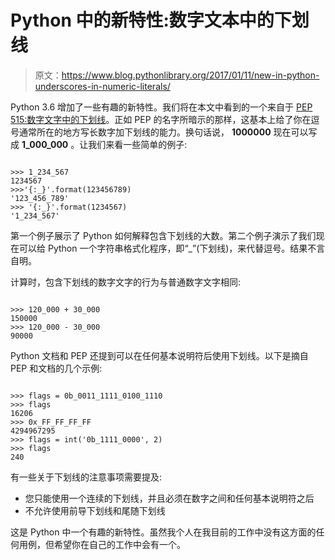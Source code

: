 # Python 中的新特性:数字文本中的下划线

> 原文：<https://www.blog.pythonlibrary.org/2017/01/11/new-in-python-underscores-in-numeric-literals/>

Python 3.6 增加了一些有趣的新特性。我们将在本文中看到的一个来自于 [PEP 515:数字文字中的下划线](https://www.python.org/dev/peps/pep-0515)。正如 PEP 的名字所暗示的那样，这基本上给了你在逗号通常所在的地方写长数字加下划线的能力。换句话说， **1000000** 现在可以写成 **1_000_000** 。让我们来看一些简单的例子:

```

>>> 1_234_567
1234567
>>>'{:_}'.format(123456789)
'123_456_789'
>>> '{:_}'.format(1234567)
'1_234_567'

```

第一个例子展示了 Python 如何解释包含下划线的大数。第二个例子演示了我们现在可以给 Python 一个字符串格式化程序，即“_”(下划线)，来代替逗号。结果不言自明。

计算时，包含下划线的数字文字的行为与普通数字文字相同:

```

>>> 120_000 + 30_000
150000
>>> 120_000 - 30_000
90000

```

Python 文档和 PEP 还提到可以在任何基本说明符后使用下划线。以下是摘自 PEP 和文档的几个示例:

```

>>> flags = 0b_0011_1111_0100_1110
>>> flags
16206
>>> 0x_FF_FF_FF_FF
4294967295
>>> flags = int('0b_1111_0000', 2)
>>> flags
240

```

有一些关于下划线的注意事项需要提及:

*   您只能使用一个连续的下划线，并且必须在数字之间和任何基本说明符之后
*   不允许使用前导下划线和尾随下划线

这是 Python 中一个有趣的新特性。虽然我个人在我目前的工作中没有这方面的任何用例，但希望你在自己的工作中会有一个。